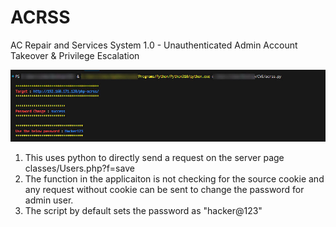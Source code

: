 # ACRSS
AC Repair and Services System 1.0 - Unauthenticated Admin Account Takeover &amp; Privilege Escalation

![exploit](/acrss.jpg)

1. This uses python to directly send a request on the server page classes/Users.php?f=save
2. The function in the applicaiton is not checking for the source cookie and any request without cookie can be sent to change the password for admin user.
3. The script by default sets the password as "hacker@123"
